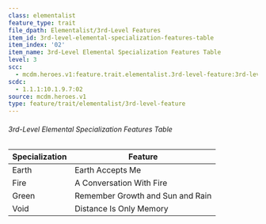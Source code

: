 ```yaml
---
class: elementalist
feature_type: trait
file_dpath: Elementalist/3rd-Level Features
item_id: 3rd-level-elemental-specialization-features-table
item_index: '02'
item_name: 3rd-Level Elemental Specialization Features Table
level: 3
scc:
  - mcdm.heroes.v1:feature.trait.elementalist.3rd-level-feature:3rd-level-elemental-specialization-features-table
scdc:
  - 1.1.1:10.1.9.7:02
source: mcdm.heroes.v1
type: feature/trait/elementalist/3rd-level-feature
---
```


###### 3rd-Level Elemental Specialization Features Table

| Specialization | Feature                          |
| -------------- | -------------------------------- |
| Earth          | Earth Accepts Me                 |
| Fire           | A Conversation With Fire         |
| Green          | Remember Growth and Sun and Rain |
| Void           | Distance Is Only Memory          |

